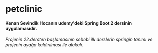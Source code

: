 # petclinic
#### Kenan Sevindik Hocanın udemy'deki Spring Boot 2 dersinin uygulamasıdır.<br/>

*Projenin 22.dersten başlamasının sebebi ilk derslerin springin tanımı ve projenin ayağa kaldırılması ile alakalı.*
